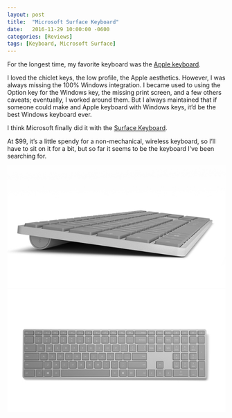 ```yaml
---
layout: post
title:  "Microsoft Surface Keyboard"
date:   2016-11-29 10:00:00 -0600
categories: [Reviews]
tags: [Keyboard, Microsoft Surface]
---
```


For the longest time, my favorite keyboard was the [Apple keyboard](http://www.apple.com/shop/product/MB110LL/B/apple-keyboard-with-numeric-keypad-english-usa).

I loved the chiclet keys, the low profile, the Apple aesthetics. However, I was always missing the 100% Windows integration. I became used to using the Option key for the Windows key, the missing print screen, and a few others caveats; eventually, I worked around them. But I always maintained that if someone could make and Apple keyboard with Windows keys, it’d be the best Windows keyboard ever.

I think Microsoft finally did it with the [Surface Keyboard](https://www.microsoft.com/en-us/surface/accessories/surface-keyboard).

At $99, it’s a little spendy for a non-mechanical, wireless keyboard, so I’ll have to sit on it for a bit, but so far it seems to be the keyboard I’ve been searching for.

![pic](/assets/2016/12/surfacekeyboardpdp_1_heropdppanel_1_2_v1.jpg)
![pic](/assets/2016/12/surfacekeyboardpdp_1_heropdppanel_1_3_v1.jpg)

